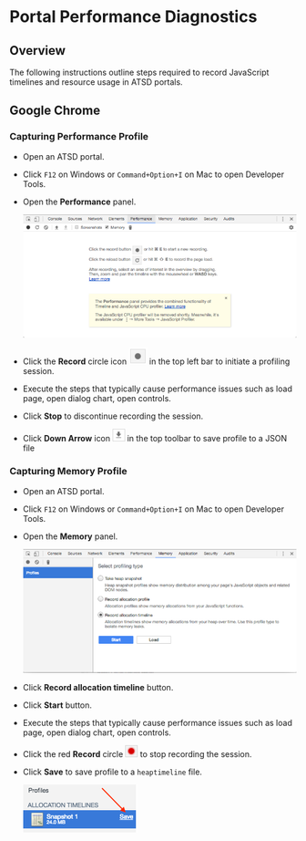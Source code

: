 # Portal Performance Diagnostics

## Overview

The following instructions outline steps required to record JavaScript timelines and resource usage in ATSD portals.

## Google Chrome

### Capturing Performance Profile

* Open an ATSD portal.

* Click `F12` on Windows or `Command+Option+I` on Mac to open Developer Tools.

* Open the **Performance** panel.

  ![](images/performance_panel.png)

* Click the **Record** circle icon ![](images/record_button.png) in the top left bar to initiate a profiling session.

* Execute the steps that typically cause performance issues such as load page, open dialog chart, open controls.

* Click **Stop** to discontinue recording the session.

* Click **Down Arrow** icon ![](images/arrow-down_saving_button.png) in the top toolbar to save profile to a JSON file

### Capturing Memory Profile

* Open an ATSD portal.

* Click `F12` on Windows or `Command+Option+I` on Mac to open Developer Tools.

* Open the **Memory** panel.

  ![](images/memory_panel.png)

* Click **Record allocation timeline** button.

* Click **Start** button.

* Execute the steps that typically cause performance issues such as load page, open dialog chart, open controls.

* Click the red **Record** circle ![](images/red_record_button.png) to stop recording the session.

* Click  **Save** to save profile to a `heaptimeline` file.

  ![](images/memory_profile_save.png)
